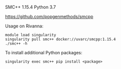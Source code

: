SMC++ 1.15.4 Python 3.7

https://github.com/popgenmethods/smcpp

Usage on Rivanna:
```
module load singularity
singularity pull smc++ docker://uvarc/smcpp:1.15.4
./smc++ -h
```

To install additional Python packages:
```
singularity exec smc++ pip install <package>
```
